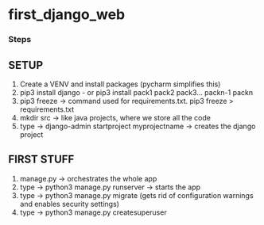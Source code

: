 # first_django_web
### Steps
## SETUP
1. Create a VENV and install packages (pycharm simplifies this)
2. pip3 install django - or pip3 install pack1 pack2 pack3... packn-1 packn
3. pip3 freeze -> command used for requirements.txt. pip3 freeze > requirements.txt
4. mkdir src -> like java projects, where we store all the code
5. type -> django-admin startproject myprojectname -> creates the django project

## FIRST STUFF
1. manage.py -> orchestrates the whole app
2. type -> python3 manage.py runserver -> starts the app
3. type -> python3 manage.py migrate (gets rid of configuration warnings and enables security settings)
4. type -> python3 manage.py createsuperuser 